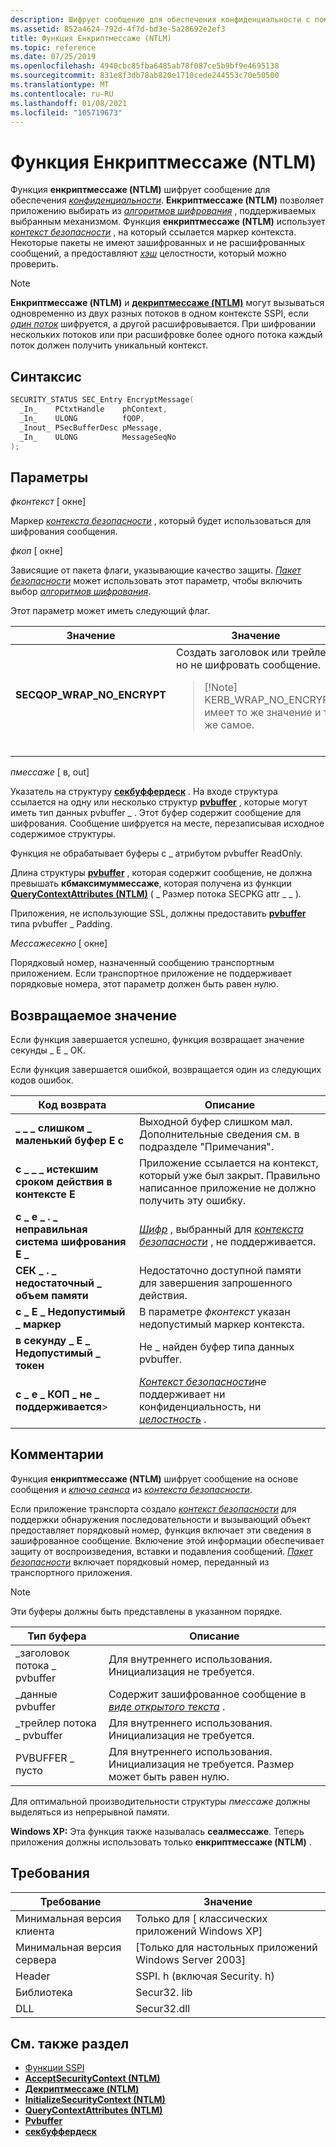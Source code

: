 ```yaml
---
description: Шифрует сообщение для обеспечения конфиденциальности с помощью NTLM.
ms.assetid: 852a4624-792d-4f7d-bd3e-5a28692e2ef3
title: Функция Енкриптмессаже (NTLM)
ms.topic: reference
ms.date: 07/25/2019
ms.openlocfilehash: 4940cbc85fba6485ab78f087ce5b9bf9e4695138
ms.sourcegitcommit: 831e8f3db78ab820e1710cede244553c70e50500
ms.translationtype: MT
ms.contentlocale: ru-RU
ms.lasthandoff: 01/08/2021
ms.locfileid: "105719673"
---
```

# <a name="encryptmessage-ntlm-function"></a>Функция Енкриптмессаже (NTLM)

Функция **енкриптмессаже (NTLM)** шифрует сообщение для обеспечения [*конфиденциальности*](../secgloss/p-gly.md). **Енкриптмессаже (NTLM)** позволяет приложению выбирать из [*алгоритмов шифрования*](../secgloss/c-gly.md) , поддерживаемых выбранным механизмом. Функция **енкриптмессаже (NTLM)** использует [*контекст безопасности*](../secgloss/s-gly.md) , на который ссылается маркер контекста. Некоторые пакеты не имеют зашифрованных и не расшифрованных сообщений, а предоставляют [*хэш*](../secgloss/h-gly.md) целостности, который можно проверить.

> [!Note]  
> **Енкриптмессаже (NTLM)** и [**декриптмессаже (NTLM)**](decryptmessage--ntlm.md) могут вызываться одновременно из двух разных потоков в одном контексте SSPI, если [*один поток*](../secgloss/s-gly.md) шифруется, а другой расшифровывается. При шифровании нескольких потоков или при расшифровке более одного потока каждый поток должен получить уникальный контекст.

## <a name="syntax"></a>Синтаксис

```C++
SECURITY_STATUS SEC_Entry EncryptMessage(
  _In_    PCtxtHandle    phContext,
  _In_    ULONG          fQOP,
  _Inout_ PSecBufferDesc pMessage,
  _In_    ULONG          MessageSeqNo
);
```

## <a name="parameters"></a>Параметры

*фконтекст* \[ окне\]

Маркер [*контекста безопасности*](../secgloss/s-gly.md) , который будет использоваться для шифрования сообщения.

*фкоп* \[ окне\]

Зависящие от пакета флаги, указывающие качество защиты. [*Пакет безопасности*](../secgloss/s-gly.md) может использовать этот параметр, чтобы включить выбор [*алгоритмов шифрования*](../secgloss/c-gly.md).

Этот параметр может иметь следующий флаг.

<table><colgroup><col style="width: 50%" /><col style="width: 50%" /></colgroup><thead><tr class="header"><th>Значение</th><th>Значение</th></tr></thead><tbody><tr class="odd"><td><span id="SECQOP_WRAP_NO_ENCRYPT"></span><span id="secqop_wrap_no_encrypt"></span><dl> <dt><strong>SECQOP_WRAP_NO_ENCRYPT</strong></dt> </dl></td><td>Создать заголовок или трейлер, но не шифровать сообщение.<br/><blockquote>[!Note]<br />
KERB_WRAP_NO_ENCRYPT имеет то же значение и то же самое.</blockquote><br/></td></tr></tbody></table>

*пмессаже* \[ в, out\]

Указатель на структуру [**секбуффердеск**](/windows/win32/api/sspi/ns-sspi-secbufferdesc) . На входе структура ссылается на одну или несколько структур [**pvbuffer**](/windows/win32/api/sspi/ns-sspi-secbuffer) , которые могут иметь тип данных pvbuffer \_ . Этот буфер содержит сообщение для шифрования. Сообщение шифруется на месте, перезаписывая исходное содержимое структуры.

Функция не обрабатывает буферы с \_ атрибутом pvbuffer ReadOnly.

Длина структуры [**pvbuffer**](/windows/win32/api/sspi/ns-sspi-secbuffer) , которая содержит сообщение, не должна превышать **кбмаксимуммессаже**, которая получена из функции [**QueryContextAttributes (NTLM)**](querycontextattributes--ntlm.md) ( \_ Размер потока SECPKG attr \_ \_ ).

Приложения, не использующие SSL, должны предоставить [**pvbuffer**](/windows/win32/api/sspi/ns-sspi-secbuffer) типа pvbuffer \_ Padding.

*Мессажесекно* \[ окне\]

Порядковый номер, назначенный сообщению транспортным приложением. Если транспортное приложение не поддерживает порядковые номера, этот параметр должен быть равен нулю.

## <a name="return-value"></a>Возвращаемое значение

Если функция завершается успешно, функция возвращает значение секунды \_ E \_ ОК.

Если функция завершается ошибкой, возвращается один из следующих кодов ошибок.

| Код возврата                         | Описание                                                                                                                          |
|-------------------------------------|--------------------------------------------------------------------------------------------------------------------------------------|
| **\_ \_ \_ слишком \_ маленький буфер E с**      | Выходной буфер слишком мал. Дополнительные сведения см. в подразделе "Примечания".                                                                   |
| **с \_ \_ \_ истекшим сроком действия в контексте E**        | Приложение ссылается на контекст, который уже был закрыт. Правильно написанное приложение не должно получить эту ошибку. |
| **с \_ е \_ . \_ неправильная система шифрования E \_** | [*Шифр*](../secgloss/c-gly.md) , выбранный для [*контекста безопасности*](../secgloss/s-gly.md) , не поддерживается.                                |
| **СЕК \_ . \_ недостаточный \_ объем памяти**    | Недостаточно доступной памяти для завершения запрошенного действия.                                                               |
| **c \_ E \_ Недопустимый \_ маркер**         | В параметре *фконтекст* указан недопустимый маркер контекста.                                                       |
| **в секунду \_ E \_ Недопустимый \_ токен**          | Не \_ найден буфер типа данных pvbuffer.                                                                                            |
| **с \_ е \_ КОП \_ не \_ поддерживается**>    | [*Контекст безопасности*](../secgloss/s-gly.md)не поддерживает ни конфиденциальность, ни [*целостность*](../secgloss/i-gly.md) .             |

## <a name="remarks"></a>Комментарии

Функция **енкриптмессаже (NTLM)** шифрует сообщение на основе сообщения и [*ключа сеанса*](../secgloss/s-gly.md) из [*контекста безопасности*](../secgloss/s-gly.md).

Если приложение транспорта создало [*контекст безопасности*](../secgloss/s-gly.md) для поддержки обнаружения последовательности и вызывающий объект предоставляет порядковый номер, функция включает эти сведения в зашифрованное сообщение. Включение этой информации обеспечивает защиту от воспроизведения, вставки и подавления сообщений. [*Пакет безопасности*](../secgloss/s-gly.md) включает порядковый номер, переданный из транспортного приложения.

> [!Note]  
> Эти буферы должны быть представлены в указанном порядке.

| Тип буфера                | Описание                                                                                 |
|----------------------------|---------------------------------------------------------------------------------------------|
| \_заголовок потока \_ pvbuffer  | Для внутреннего использования. Инициализация не требуется.                                                |
| \_данные pvbuffer            | Содержит зашифрованное сообщение в [*виде открытого текста*](../secgloss/s-gly.md) . |
| \_трейлер потока \_ pvbuffer | Для внутреннего использования. Инициализация не требуется.                                                |
| PVBUFFER \_ пусто           | Для внутреннего использования. Инициализация не требуется. Размер может быть равен нулю.                              |

Для оптимальной производительности структуры *пмессаже* должны выделяться из непрерывной памяти.

**Windows XP:** Эта функция также называлась **сеалмессаже**. Теперь приложения должны использовать только **енкриптмессаже (NTLM)** .

## <a name="requirements"></a>Требования

| Требование | Значение |
| -------------------------|-------------------------------------------|
| Минимальная версия клиента | Только для \[ классических приложений Windows XP\]          |
| Минимальная версия сервера | \[Только для настольных приложений Windows Server 2003\] |
| Header                   | SSPI. h (включая Security. h)               |
| Библиотека                  | Secur32. lib                               |
| DLL                      | Secur32.dll                               |

## <a name="see-also"></a>См. также раздел

- [Функции SSPI](authentication-functions.md#sspi-functions)
- [**AcceptSecurityContext (NTLM)**](acceptsecuritycontext--ntlm.md)
- [**Декриптмессаже (NTLM)**](decryptmessage--ntlm.md)
- [**InitializeSecurityContext (NTLM)**](initializesecuritycontext--ntlm.md)
- [**QueryContextAttributes (NTLM)**](querycontextattributes--ntlm.md)
- [**Pvbuffer**](/windows/win32/api/sspi/ns-sspi-secbuffer)
- [**секбуффердеск**](/windows/win32/api/sspi/ns-sspi-secbufferdesc)
